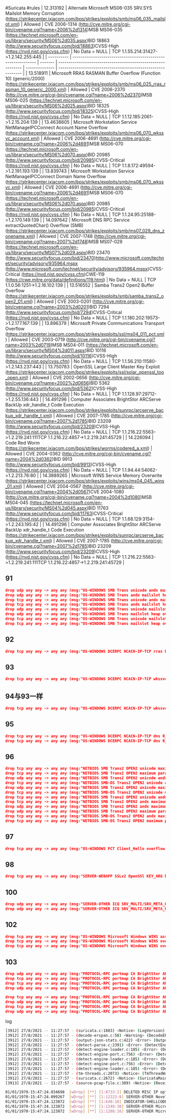 #Suricata  #rules
| 12.313192  | Alternate Microsoft MS06-035 SRV.SYS  Mailslot Memory Corruption  (https://strikecenter.ixiacom.com/bps/strikes/exploits/smb/ms06_035_mailslot.xml) | Allowed | CVE 2006-1314  (http://cve.mitre.org/cgi-bin/cvename.cgi?name=2006%2d1314)MSB MS06-035  (https://technet.microsoft.com/en-us/library/security/MS06%2d035.aspx)BID  18863 (http://www.securityfocus.com/bid/18863)CVSS-High  (https://nvd.nist.gov/cvss.cfm) | No Data = NULL | TCP 1.1.55.214:31427->1.2.142.255:445                        |
| ---------- | ------------------------------------------------------------ | ------- | ------------------------------------------------------------ | -------------- | ------------------------------------------------------------ |
| 13.518911  | Microsoft RRAS RASMAN Buffer Overflow (Function 10) (generic/2000)  (https://strikecenter.ixiacom.com/bps/strikes/exploits/smb/ms06_025_rras_rasman_10_generic_2000.xml) | Allowed | CVE 2006-2370  (http://cve.mitre.org/cgi-bin/cvename.cgi?name=2006%2d2370)MSB MS06-025  (https://technet.microsoft.com/en-us/library/security/MS06%2d025.aspx)BID  18325 (http://www.securityfocus.com/bid/18325)CVSS-High  (https://nvd.nist.gov/cvss.cfm) | No Data = NULL | TCP 1.1.12.185:2061->1.2.15.204:139                          |
| 13.4638605 | Microsoft Workstation Service NetManageIPCConnect Account Name Overflow  (https://strikecenter.ixiacom.com/bps/strikes/exploits/smb/ms06_070_wkssvc_account.xml) | Allowed | CVE 2006-4691  (http://cve.mitre.org/cgi-bin/cvename.cgi?name=2006%2d4691)MSB MS06-070  (https://technet.microsoft.com/en-us/library/security/MS06%2d070.aspx)BID  20985 (http://www.securityfocus.com/bid/20985)CVSS-Critical  (https://nvd.nist.gov/cvss.cfm) | No Data = NULL | TCP 1.1.8.172:49594->1.2.191.193:139                         |
| 13.839743  | Microsoft Workstation Service NetManageIPCConnect Domain Name Overflow  (https://strikecenter.ixiacom.com/bps/strikes/exploits/smb/ms06_070_wkssvc.xml) | Allowed | CVE 2006-4691  (http://cve.mitre.org/cgi-bin/cvename.cgi?name=2006%2d4691)MSB MS06-070  (https://technet.microsoft.com/en-us/library/security/MS06%2d070.aspx)BID  20985 (http://www.securityfocus.com/bid/20985)CVSS-Critical  (https://nvd.nist.gov/cvss.cfm) | No Data = NULL | TCP 1.1.24.95:25188->1.2.170.149:139                         |
| 14.097642  | Microsoft DNS RPC Service extractQuotedChar() Overflow (SMB)  (https://strikecenter.ixiacom.com/bps/strikes/exploits/smb/ms07_029_dns_zonename.xml) | Allowed | CVE 2007-1748  (http://cve.mitre.org/cgi-bin/cvename.cgi?name=2007%2d1748)MSB MS07-029  (https://technet.microsoft.com/en-us/library/security/MS07%2d029.aspx)BID  23470  (http://www.securityfocus.com/bid/23470)http://www.microsoft.com/technet/security/advisory/935964.mspx  (http://www.microsoft.com/technet/security/advisory/935964.mspx)CVSS-Critical  (https://nvd.nist.gov/cvss.cfm)CWE-119  (https://cwe.mitre.org/data/definitions/119.html) | No Data = NULL | TCP 1.1.0.56:1251->1.2.16.102:139                            |
| 13.516552  | Samba Trans2 Open2 Buffer Overflow  (https://strikecenter.ixiacom.com/bps/strikes/exploits/smb/samba_trans2_open2_01.xml) | Allowed | CVE 2003-0201  (http://cve.mitre.org/cgi-bin/cvename.cgi?name=2003%2d0201)BID 7294  (http://www.securityfocus.com/bid/7294)CVSS-Critical  (https://nvd.nist.gov/cvss.cfm) | No Data = NULL | TCP 1.1.180.202:19573->1.2.177.167:139                       |
| 13.896379  | Microsoft Private Communications Transport Overflow  (https://strikecenter.ixiacom.com/bps/strikes/exploits/ssl/ms04_011_pct.xml) | Allowed | CVE 2003-0719  (http://cve.mitre.org/cgi-bin/cvename.cgi?name=2003%2d0719)MSB MS04-011  (https://technet.microsoft.com/en-us/library/security/MS04%2d011.aspx)BID  10116 (http://www.securityfocus.com/bid/10116)CVSS-High  (https://nvd.nist.gov/cvss.cfm) | No Data = NULL | TCP 1.1.56.210:11580->1.2.143.237:443                        |
| 13.750783  | OpenSSL Large Client Master Key Exploit  (https://strikecenter.ixiacom.com/bps/strikes/exploits/ssl/solar_openssl_too_open.xml) | Allowed | CVE 2002-0656  (http://cve.mitre.org/cgi-bin/cvename.cgi?name=2002%2d0656)BID 5362  (http://www.securityfocus.com/bid/5362)CVSS-High  (https://nvd.nist.gov/cvss.cfm) | No Data = NULL | TCP 1.1.128.97:29712->1.2.55.136:443                         |
| 14.491296  | Computer Associates BrightStor ARCServe BackUp xdr_handle_t Code  Execution  (https://strikecenter.ixiacom.com/bps/strikes/exploits/sunrpc/arcserve_backup_xdr_handle_t.xml) | Allowed | CVE 2007-1785  (http://cve.mitre.org/cgi-bin/cvename.cgi?name=2007%2d1785)BID 23209  (http://www.securityfocus.com/bid/23209)CVSS-High  (https://nvd.nist.gov/cvss.cfm) | No Data = NULL | TCP 1.1.216.22:5563->1.2.219.241:111TCP  1.1.216.22:4857->1.2.219.241:45729 |
| 14.226094  | Code Red Worm  (https://strikecenter.ixiacom.com/bps/strikes/worms/codered_a.xml) | Allowed | CVE 2004-0362  (http://cve.mitre.org/cgi-bin/cvename.cgi?name=2004%2d0362)BID 9913  (http://www.securityfocus.com/bid/9913)CVSS-High  (https://nvd.nist.gov/cvss.cfm) | No Data = NULL | TCP 1.1.94.44:54062->1.2.213.76:80                           |
| 14.3889265 | Microsoft WINS Service Memory Overwrite  (https://strikecenter.ixiacom.com/bps/strikes/exploits/wins/ms04_045_wins_01.xml) | Allowed | CVE 2004-0567  (http://cve.mitre.org/cgi-bin/cvename.cgi?name=2004%2d0567)CVE 2004-1080  (http://cve.mitre.org/cgi-bin/cvename.cgi?name=2004%2d1080)MSB MS04-045  (https://technet.microsoft.com/en-us/library/security/MS04%2d045.aspx)BID  11763 (http://www.securityfocus.com/bid/11763)CVSS-Critical  (https://nvd.nist.gov/cvss.cfm) | No Data = NULL | TCP 1.1.68.129:3154->1.2.243.195:42                          |
| 14.491296  | Computer Associates BrightStor ARCServe BackUp xdr_handle_t Code  Execution  (https://strikecenter.ixiacom.com/bps/strikes/exploits/sunrpc/arcserve_backup_xdr_handle_t.xml) | Allowed | CVE 2007-1785  (http://cve.mitre.org/cgi-bin/cvename.cgi?name=2007%2d1785)BID 23209  (http://www.securityfocus.com/bid/23209)CVSS-High  (https://nvd.nist.gov/cvss.cfm) | No Data = NULL | TCP 1.1.216.22:5563->1.2.219.241:111TCP  1.1.216.22:4857->1.2.219.241:45729 |

## 91
```json
drop udp any any -> any any (msg:"OS-WINDOWS SMB Trans unicode andx mailslot heap overflow attempt"; content:"|11|"; depth:1; content:"|00|"; distance:13; content:"|00|"; distance:0; content:"|FF|SMB"; within:4; distance:3; pcre:"/^(\x75|\x2d|\x2f|\x73|\xa2|\x2e|\x24|\x74)/sR"; byte_test:1,&,128,6,relative; content:"%"; depth:1; offset:39; byte_jump:2,0,little,relative; content:"|03|"; within:1; distance:27; content:!"|00 00|"; within:50; distance:9; reference:bugtraq,18864; reference:cve,2006-1314; reference:cve,2006-3942; reference:url,technet.microsoft.com/en-us/security/bulletin/MS06-035; reference:url,technet.microsoft.com/en-us/security/bulletin/MS06-063; classtype:protocol-command-decode; sid:7042; rev:13;)
drop udp any any -> any any (msg:"OS-WINDOWS SMB Trans andx mailslot heap overflow attempt"; content:"|11|"; depth:1; content:"|00|"; distance:13; content:"|00|"; distance:0; content:"|FF|SMB"; within:4; distance:3; pcre:"/^(\x75|\x2d|\x2f|\x73|\xa2|\x2e|\x24|\x74)/sR"; byte_test:1,!&,128,6,relative; content:"%"; depth:1; offset:39; byte_jump:2,0,little,relative; content:"|03|"; within:1; distance:27; content:"|01 00 00 00|"; within:4; distance:1; content:!"|00|"; within:25; distance:4; metadata:service netbios-ssn; reference:bugtraq,18864; reference:cve,2006-1314; reference:cve,2006-3942; reference:url,technet.microsoft.com/en-us/security/bulletin/MS06-035; reference:url,technet.microsoft.com/en-us/security/bulletin/MS06-063; classtype:protocol-command-decode; sid:7041; rev:12;)
drop tcp any any -> any any (msg:"OS-WINDOWS SMB Trans unicode andx mailslot heap overflow attempt"; flow:to_server,established; content:"|00|"; depth:1; content:"|FF|SMB"; within:4; distance:3; pcre:"/^(\x75|\x2d|\x2f|\x73|\xa2|\x2e|\x24|\x74)/sR"; byte_test:1,&,128,6,relative; content:"%"; depth:1; offset:39; byte_jump:2,0,little,relative; content:"|03|"; within:1; distance:27; content:!"|00 00|"; within:50; distance:9; metadata:service netbios-ssn; reference:bugtraq,18864; reference:cve,2006-1314; reference:cve,2006-3942; reference:url,technet.microsoft.com/en-us/security/bulletin/MS06-035; reference:url,technet.microsoft.com/en-us/security/bulletin/MS06-063; classtype:protocol-command-decode; sid:7040; rev:15;)
drop tcp any any -> any any (msg:"OS-WINDOWS SMB Trans andx mailslot heap overflow attempt"; flow:to_server,established; content:"|00|"; depth:1; content:"|FF|SMB"; within:4; distance:3; pcre:"/^(\x75|\x2d|\x2f|\x73|\xa2|\x2e|\x24|\x74)/sR"; byte_test:1,!&,128,6,relative; content:"%"; depth:1; offset:39; byte_jump:2,0,little,relative; content:"|03|"; within:1; distance:27; content:"|01 00 00 00|"; within:4; distance:1; content:!"|00|"; within:25; distance:4; metadata:service netbios-ssn; reference:bugtraq,18864; reference:cve,2006-1314; reference:cve,2006-3942; reference:url,technet.microsoft.com/en-us/security/bulletin/MS06-035; reference:url,technet.microsoft.com/en-us/security/bulletin/MS06-063; classtype:protocol-command-decode; sid:7039; rev:14;)
drop udp any any -> any any (msg:"OS-WINDOWS SMB Trans unicode mailslot heap overflow attempt"; content:"|11|"; depth:1; content:"|00|"; distance:13; content:"|00|"; distance:0; content:"|FF|SMB%"; within:5; distance:3; byte_test:1,&,128,6,relative; pcre:"/^.{27}/sR"; content:"|03|"; within:1; distance:27; content:!"|00 00|"; within:50; distance:9; reference:bugtraq,18864; reference:cve,2006-1314; reference:cve,2006-3942; reference:url,technet.microsoft.com/en-us/security/bulletin/MS06-035; reference:url,technet.microsoft.com/en-us/security/bulletin/MS06-063; classtype:protocol-command-decode; sid:7038; rev:12;)
drop udp any any -> any any (msg:"OS-WINDOWS SMB Trans mailslot heap overflow attempt"; content:"|11|"; depth:1; content:"|00|"; distance:13; content:"|00|"; distance:0; content:"|FF|SMB%"; within:5; distance:3; byte_test:1,!&,128,6,relative; pcre:"/^.{27}/sR"; content:"|03|"; within:1; distance:27; content:"|01 00 00 00|"; within:4; distance:1; content:!"|00|"; within:25; distance:4; reference:bugtraq,18864; reference:cve,2006-1314; reference:cve,2006-3942; reference:url,technet.microsoft.com/en-us/security/bulletin/MS06-035; reference:url,technet.microsoft.com/en-us/security/bulletin/MS06-063; classtype:protocol-command-decode; sid:7037; rev:11;)
drop tcp any any -> any any (msg:"OS-WINDOWS SMB Trans unicode mailslot heap overflow attempt"; flow:to_server,established; content:"|00|"; depth:1; content:"|FF|SMB%"; within:5; distance:3; byte_test:1,&,128,6,relative; pcre:"/^.{27}/sR"; content:"|03|"; within:1; distance:27; content:!"|00 00|"; within:50; distance:9; metadata:service netbios-ssn; reference:bugtraq,18864; reference:cve,2006-1314; reference:cve,2006-3942; reference:url,technet.microsoft.com/en-us/security/bulletin/MS06-035; reference:url,technet.microsoft.com/en-us/security/bulletin/MS06-063; classtype:protocol-command-decode; sid:7036; rev:15;)
drop tcp any any -> any any (msg:"OS-WINDOWS SMB Trans mailslot heap overflow attempt"; flow:to_server,established; content:"|00|"; depth:1; content:"|FF|SMB%"; within:5; distance:3; byte_test:1,!&,128,6,relative; pcre:"/^.{27}/sR"; content:"|03|"; within:1; distance:27; content:"|01 00 00 00|"; within:4; distance:1; content:!"|00|"; within:25; distance:4; metadata:service netbios-ssn; reference:bugtraq,18864; reference:cve,2006-1314; reference:cve,2006-3942; reference:url,technet.microsoft.com/en-us/security/bulletin/MS06-035; reference:url,technet.microsoft.com/en-us/security/bulletin/MS06-063; classtype:protocol-command-decode; sid:7035; rev:12;)
```

## 92
```json
drop tcp any any -> any any (msg:"OS-WINDOWS DCERPC NCACN-IP-TCP rras RasRpcSubmitRequest overflow attempt"; flow:to_server,established; dce_iface:20610036-fa22-11cf-9823-00a0c911e5df; dce_opnum:10,12; dce_stub_data; byte_test:4,>,2532,4,dce; metadata:policy max-detect-ips drop, service netbios-ssn; reference:bugtraq,18325; reference:cve,2006-2370; reference:url,technet.microsoft.com/en-us/security/bulletin/MS06-025; classtype:attempted-admin; sid:6584; rev:19;)
```

## 93
```json
drop tcp any any -> any any (msg:"OS-WINDOWS DCERPC NCACN-IP-TCP wkssvc NetrJoinDomain2 overflow attempt"; flow:to_server,established; dce_iface:6bffd098-a112-3610-9833-46c3f87e345a; dce_opnum:22; dce_stub_data; pcre:"/^.{4}(\x00\x00\x00\x00|.{12})/s"; content:"|5C 00|"; distance:12; content:!"|00 00|"; within:256; metadata:policy max-detect-ips drop, service netbios-ssn; reference:cve,2006-4691; reference:nessus,11921; reference:url,technet.microsoft.com/en-us/security/bulletin/MS06-070; classtype:attempted-admin; sid:9027; rev:18;)
```

## 94与93一样
```json
drop tcp any any -> any any (msg:"OS-WINDOWS DCERPC NCACN-IP-TCP wkssvc NetrJoinDomain2 overflow attempt"; flow:to_server,established; dce_iface:6bffd098-a112-3610-9833-46c3f87e345a; dce_opnum:22; dce_stub_data; pcre:"/^.{4}(\x00\x00\x00\x00|.{12})/s"; content:"|5C 00|"; distance:12; content:!"|00 00|"; within:256; metadata:policy max-detect-ips drop, service netbios-ssn; reference:cve,2006-4691; reference:nessus,11921; reference:url,technet.microsoft.com/en-us/security/bulletin/MS06-070; classtype:attempted-admin; sid:9027; rev:18;)
```

## 95
```json
drop tcp any any -> any any (msg:"OS-WINDOWS DCERPC NCACN-IP-TCP dns R_DnssrvEnumRecords overflow attempt"; flow:to_server,established; dce_iface:50ABC2A4-574D-40B3-9D66-EE4FD5FBA076; dce_opnum:1,3; dce_stub_data; pcre:"/^(\x00\x00\x00\x00|.{4}(\x00\x00\x00\x00|.{12}))/s"; byte_jump:4,-4,multiplier 2,relative,align,dce; byte_test:4,>,256,4,relative,dce; metadata:policy max-detect-ips drop, service dcerpc; reference:bugtraq,23470; reference:cve,2007-1748; reference:url,technet.microsoft.com/en-us/security/bulletin/MS07-029; classtype:attempted-admin; sid:10900; rev:17;)
drop tcp any any -> any any (msg:"OS-WINDOWS DCERPC NCACN-IP-TCP dns R_DnssrvUpdateRecord2 overflow attempt"; flow:to_server,established; dce_iface:50ABC2A4-574D-40B3-9D66-EE4FD5FBA076; dce_opnum:7; dce_stub_data; pcre:"/^.{8}(\x00\x00\x00\x00|.{4}(\x00\x00\x00\x00|.{12}))/s"; byte_jump:4,-4,multiplier 2,relative,align,dce; content:!"|00 00 00 00|"; within:4; byte_test:4,>,256,4,relative,dce; metadata:service netbios-ssn; reference:bugtraq,23470; reference:cve,2007-1748; reference:url,technet.microsoft.com/en-us/security/bulletin/MS07-029; classtype:attempted-admin; sid:10603; rev:15;)
```

## 96
```json
drop tcp any any -> any any (msg:"NETBIOS SMB Trans2 OPEN2 unicode maximum param count overflow attempt"; flow:established,to_server; content:"|00|"; depth:1; content:"|FF|SMB2"; within:5; distance:3; byte_test:1,&,128,6,relative; pcre:"/^.{27}/sR"; content:"|00 00|"; within:2; distance:29; byte_test:2,>,1024,-12,relative,little; metadata:ruleset community; reference:cve,2003-0201; classtype:protocol-command-decode; sid:2103; rev:16;)
drop tcp any any -> any any (msg:"NETBIOS SMB Trans2 OPEN2 maximum param count overflow attempt"; flow:established,to_server; content:"|00|"; depth:1; content:"|FF|SMB2"; within:5; distance:3; byte_test:1,!&,128,6,relative; pcre:"/^.{27}/sR"; content:"|00 00|"; within:2; distance:29; byte_test:2,>,1024,-12,relative,little; reference:cve,2003-0201; classtype:protocol-command-decode; sid:11945; rev:3;)
drop udp any any -> any any (msg:"NETBIOS SMB Trans2 OPEN2 unicode andx maximum param count overflow attempt"; content:"|11|"; depth:1; content:"|00|"; distance:13; content:"|00|"; distance:0; content:"|FF|SMB"; within:4; distance:3; pcre:"/^(\x75|\x2d|\x2f|\x73|\xa2|\x2e|\x24|\x74)/sR"; byte_test:1,&,128,6,relative; content:"2"; depth:1; offset:39; byte_jump:2,0,little,relative; content:"|00 00|"; within:2; distance:29; byte_test:2,>,1024,-12,relative,little; reference:cve,2003-0201; classtype:protocol-command-decode; sid:11964; rev:3;)
drop tcp any any -> any any (msg:"NETBIOS SMB-DS Trans2 OPEN2 unicode andx maximum param count overflow attempt"; flow:established,to_server; content:"|00|"; depth:1; content:"|FF|SMB"; within:4; distance:3; pcre:"/^(\x75|\x2d|\x2f|\x73|\xa2|\x2e|\x24|\x74)/sR"; byte_test:1,&,128,6,relative; content:"2"; depth:1; offset:39; byte_jump:2,0,little,relative; content:"|00 00|"; within:2; distance:29; byte_test:2,>,1024,-12,relative,little; metadata:service netbios-ssn; reference:cve,2003-0201; classtype:protocol-command-decode; sid:11962; rev:4;)
drop udp any any -> any any (msg:"NETBIOS SMB Trans2 OPEN2 unicode maximum param count overflow attempt"; content:"|11|"; depth:1; content:"|00|"; distance:13; content:"|00|"; distance:0; content:"|FF|SMB2"; within:5; distance:3; byte_test:1,&,128,6,relative; pcre:"/^.{27}/sR"; content:"|00 00|"; within:2; distance:29; byte_test:2,>,1024,-12,relative,little; reference:cve,2003-0201; classtype:protocol-command-decode; sid:11958; rev:3;)
drop tcp any any -> any any (msg:"NETBIOS SMB-DS Trans2 OPEN2 unicode maximum param count overflow attempt"; flow:established,to_server; content:"|00|"; depth:1; content:"|FF|SMB2"; within:5; distance:3; byte_test:1,&,128,6,relative; pcre:"/^.{27}/sR"; content:"|00 00|"; within:2; distance:29; byte_test:2,>,1024,-12,relative,little; metadata:service netbios-ssn; reference:cve,2003-0201; classtype:protocol-command-decode; sid:11956; rev:4;)
drop tcp any any -> any any (msg:"NETBIOS SMB Trans2 OPEN2 unicode andx maximum param count overflow attempt"; flow:established,to_server; content:"|00|"; depth:1; content:"|FF|SMB"; within:4; distance:3; pcre:"/^(\x75|\x2d|\x2f|\x73|\xa2|\x2e|\x24|\x74)/sR"; byte_test:1,&,128,6,relative; content:"2"; depth:1; offset:39; byte_jump:2,0,little,relative; content:"|00 00|"; within:2; distance:29; byte_test:2,>,1024,-12,relative,little; reference:cve,2003-0201; classtype:protocol-command-decode; sid:11960; rev:3;)
drop tcp any any -> any any (msg:"NETBIOS SMB Trans2 OPEN2 andx maximum param count overflow attempt"; flow:established,to_server; content:"|00|"; depth:1; content:"|FF|SMB"; within:4; distance:3; pcre:"/^(\x75|\x2d|\x2f|\x73|\xa2|\x2e|\x24|\x74)/sR"; byte_test:1,!&,128,6,relative; content:"2"; depth:1; offset:39; byte_jump:2,0,little,relative; content:"|00 00|"; within:2; distance:29; byte_test:2,>,1024,-12,relative,little; reference:cve,2003-0201; classtype:protocol-command-decode; sid:11959; rev:3;)
drop udp any any -> any any (msg:"NETBIOS SMB Trans2 OPEN2 andx maximum param count overflow attempt"; content:"|11|"; depth:1; content:"|00|"; distance:13; content:"|00|"; distance:0; content:"|FF|SMB"; within:4; distance:3; pcre:"/^(\x75|\x2d|\x2f|\x73|\xa2|\x2e|\x24|\x74)/sR"; byte_test:1,!&,128,6,relative; content:"2"; depth:1; offset:39; byte_jump:2,0,little,relative; content:"|00 00|"; within:2; distance:29; byte_test:2,>,1024,-12,relative,little; reference:cve,2003-0201; classtype:protocol-command-decode; sid:11963; rev:3;)
drop udp any any -> any any (msg:"NETBIOS SMB Trans2 OPEN2 maximum param count overflow attempt"; content:"|11|"; depth:1; content:"|00|"; distance:13; content:"|00|"; distance:0; content:"|FF|SMB2"; within:5; distance:3; byte_test:1,!&,128,6,relative; pcre:"/^.{27}/sR"; content:"|00 00|"; within:2; distance:29; byte_test:2,>,1024,-12,relative,little; reference:cve,2003-0201; classtype:protocol-command-decode; sid:11957; rev:3;)
drop tcp any any -> any any (msg:"NETBIOS SMB-DS Trans2 OPEN2 andx maximum param count overflow attempt"; flow:established,to_server; content:"|00|"; depth:1; content:"|FF|SMB"; within:4; distance:3; pcre:"/^(\x75|\x2d|\x2f|\x73|\xa2|\x2e|\x24|\x74)/sR"; byte_test:1,!&,128,6,relative; content:"2"; depth:1; offset:39; byte_jump:2,0,little,relative; content:"|00 00|"; within:2; distance:29; byte_test:2,>,1024,-12,relative,little; metadata:service netbios-ssn; reference:cve,2003-0201; classtype:protocol-command-decode; sid:11961; rev:4;)
drop tcp any any -> any any (msg:"NETBIOS SMB-DS Trans2 OPEN2 maximum param count overflow attempt"; flow:established,to_server; content:"|00|"; depth:1; content:"|FF|SMB2"; within:5; distance:3; byte_test:1,!&,128,6,relative; pcre:"/^.{27}/sR"; content:"|00 00|"; within:2; distance:29; byte_test:2,>,1024,-12,relative,little; metadata:service netbios-ssn; reference:cve,2003-0201; classtype:protocol-command-decode; sid:11955; rev:4;)
```

## 97
```json
drop tcp any any -> any any (msg:"OS-WINDOWS PCT Client_Hello overflow attempt"; flow:to_server,established; content:"|01 02 BD 00 01 00 01 00 16 8F|"; depth:10; offset:2; byte_test:2,>,32768,0,relative; metadata:service smtp, service ssl; reference:bugtraq,10116; reference:cve,2003-0719; reference:nessus,12205; reference:url,technet.microsoft.com/en-us/security/bulletin/MS04-011; classtype:attempted-admin; sid:24401; rev:2;)
```

## 98
```json
drop tcp any any -> any any (msg:"SERVER-WEBAPP SSLv2 OpenSSl KEY_ARG buffer overflow attempt"; flow:to_server,established; ssl_version:sslv2; ssl_state:client_keyx; content:"|02|"; depth:1; offset:2; byte_test:2,>,8,7,relative; metadata:service ssl; reference:bugtraq,5362; reference:cve,2002-0656; classtype:misc-attack; sid:10997; rev:8;)
```

## 100
```json
drop udp any any -> any any (msg:"SERVER-OTHER ICQ SRV_MULTI/SRV_META_USER overflow attempt"; flow:to_server; content:"|05 00|"; depth:2; content:"|12 02|"; within:2; distance:5; byte_test:1,>,1,12,relative; content:"|05 00|"; content:"n|00|"; within:2; distance:5; content:"|05 00|"; content:"|DE 03|"; within:2; distance:5; byte_test:2,>,512,-11,relative,little; reference:cve,2004-0362; reference:url,www.eeye.com/html/Research/Advisories/AD20040318.html; classtype:misc-attack; sid:15967; rev:4;)
drop udp any any -> any any (msg:"SERVER-OTHER ICQ SRV_MULTI/SRV_META_USER overflow attempt - ISS Witty Worm"; flow:to_server; content:"|05 00|"; depth:2; content:"|12 02|"; within:2; distance:5; byte_test:1,>,1,12,relative; content:"|05 00|"; content:"n|00|"; within:2; distance:5; content:"|05 00|"; content:"|DE 03|"; within:2; distance:5; byte_test:2,>,512,-11,relative,little; metadata:ruleset community; reference:cve,2004-0362; reference:url,www.eeye.com/html/Research/Advisories/AD20040318.html; classtype:misc-attack; sid:2446; rev:15;)
```

## 102
```json
drop tcp any any -> any any (msg:"OS-WINDOWS Microsoft Windows WINS association context validation overflow attempt"; flow:to_server,established; byte_test:1,&,64,6; byte_test:1,&,32,6; byte_test:1,&,16,6; byte_test:1,&,8,6; content:"|00 E4 FF 58|"; depth:4; offset:16; metadata:service wins; reference:bugtraq,11763; reference:cve,2004-0567; reference:cve,2004-1080; reference:url,technet.microsoft.com/en-us/security/bulletin/MS04-045; reference:url,www.immunitysec.com/downloads/instantanea.pdf; classtype:misc-attack; sid:18320; rev:5;)
drop tcp any any -> any any (msg:"OS-WINDOWS Microsoft Windows WINS overflow attempt"; flow:to_server,established; byte_test:1,&,64,6; byte_test:1,&,32,6; byte_test:1,&,16,6; byte_test:1,&,8,6; isdataat:24; content:!"|00 00 00 02|"; depth:4; offset:12; content:"|00 00 00 06|"; within:4; distance:16; byte_test:4,>,276,0,relative; metadata:service wins; reference:bugtraq,11922; reference:cve,2004-0567; reference:cve,2004-1080; reference:url,technet.microsoft.com/en-us/security/bulletin/MS04-045; classtype:misc-attack; sid:11684; rev:7;)
drop tcp any any -> any any (msg:"OS-WINDOWS Microsoft Windows WINS overflow attempt"; flow:to_server,established; byte_test:1,&,64,6; byte_test:1,&,32,6; byte_test:1,&,16,6; byte_test:1,&,8,6; pcre:!"/^.{8}(\x05\x37(\x1E[\x90-\xFF]|[\x1F-\x2F].|\x30[\x00-\x70])|\x00\x00\x00[\x00-\x65]|\x02\x68\x05\xC0)/s"; metadata:ruleset community, service wins; reference:bugtraq,11763; reference:cve,2004-0567; reference:cve,2004-1080; reference:url,technet.microsoft.com/en-us/security/bulletin/MS04-045; reference:url,www.immunitysec.com/downloads/instantanea.pdf; classtype:misc-attack; sid:3017; rev:16;)
```

## 103
```json
drop udp any any -> any any (msg:"PROTOCOL-RPC portmap CA BrightStor ARCserve udp procedure 191 attempt"; flow:to_server; content:"|00 06 09|~"; depth:4; offset:12; content:"|00 00 00 BF|"; within:4; distance:4; byte_jump:4,4,relative,align; byte_jump:4,4,relative,align; reference:bugtraq,23209; reference:cve,2007-1785; classtype:rpc-portmap-decode; sid:10485; rev:8;)
drop tcp any any -> any any (msg:"PROTOCOL-RPC portmap CA BrightStor ARCserve tcp request"; flow:to_server,established; content:"|00 01 86 A0|"; depth:4; offset:16; content:"|00 00 00 03|"; within:4; distance:4; byte_jump:4,4,relative,align; byte_jump:4,4,relative,align; content:"|00 06 09|~"; within:4; content:"|00 00 00 00|"; depth:4; offset:8; metadata:policy max-detect-ips drop, service sunrpc; reference:bugtraq,23209; reference:cve,2007-1785; classtype:rpc-portmap-decode; sid:10482; rev:12;)
drop tcp any any -> any any (msg:"PROTOCOL-RPC portmap CA BrightStor ARCserve tcp procedure 191 attempt"; flow:to_server,established; content:"|00 06 09|~"; depth:4; offset:16; content:"|00 00 00 BF|"; within:4; distance:4; byte_jump:4,4,relative,align; byte_jump:4,4,relative,align; reference:bugtraq,23209; reference:cve,2007-1785; classtype:rpc-portmap-decode; sid:10484; rev:7;)
drop udp any any -> any any (msg:"PROTOCOL-RPC portmap CA BrightStor ARCserve udp request"; flow:to_server; content:"|00 01 86 A0|"; depth:4; offset:12; content:"|00 00 00 03|"; within:4; distance:4; byte_jump:4,4,relative,align; byte_jump:4,4,relative,align; content:"|00 06 09|~"; within:4; content:"|00 00 00 00|"; depth:4; offset:4; metadata:service sunrpc; reference:bugtraq,23209; reference:cve,2007-1785; classtype:rpc-portmap-decode; sid:10483; rev:8;)

drop tcp any any -> any any (msg:"PROTOCOL-RPC portmap CA BrightStor ARCserve tcp procedure 232 attempt"; flow:to_server,established; content:"|00 06 09|~"; depth:4; offset:16; content:"|00 00 00 E8|"; within:4; distance:4; byte_jump:4,4,relative,align; byte_jump:4,4,relative,align; reference:bugtraq,23209; reference:cve,2007-1785; classtype:rpc-portmap-decode; sid:13716; rev:6;)
drop udp any any -> any any (msg:"PROTOCOL-RPC portmap CA BrightStor ARCserve udp procedure 232 attempt"; content:"|00 06 09|~"; depth:4; offset:12; content:"|00 00 00 E8|"; within:4; distance:4; byte_jump:4,4,relative,align; byte_jump:4,4,relative,align; reference:bugtraq,23209; reference:cve,2007-1785; classtype:rpc-portmap-decode; sid:13717; rev:5;)
drop tcp any any -> any any (msg:"PROTOCOL-RPC portmap CA BrightStor ARCserve tcp procedure 234 attempt"; flow:to_server,established; content:"|00 06 09|~"; depth:4; offset:16; content:"|00 00 00 EA|"; within:4; distance:4; byte_jump:4,4,relative,align; byte_jump:4,4,relative,align; reference:bugtraq,23209; reference:cve,2007-1785; classtype:rpc-portmap-decode; sid:13805; rev:5;)
drop udp any any -> any any (msg:"PROTOCOL-RPC portmap CA BrightStor ARCserve udp procedure 234 attempt"; flow:to_server; content:"|00 06 09|~"; depth:4; offset:12; content:"|00 00 00 EA|"; within:4; distance:4; byte_jump:4,4,relative,align; byte_jump:4,4,relative,align; reference:bugtraq,23209; reference:cve,2007-1785; classtype:rpc-portmap-decode; sid:13806; rev:5;)
```



log
```bash
[3912] 27/8/2021 -- 11:27:57 - (suricata.c:1083) <Notice> (LogVersion) -- This is Suricata version 7.0.0-dev (300b678f3 2021-07-28) running in USER mode
[3912] 27/8/2021 -- 11:27:57 - (decode-erspan.c:58) <Warning> (DecodeERSPANConfig) -- [ERRCODE: SC_WARN_ERSPAN_CONFIG(329)] - ERSPAN Type I is no longer configurable and it is always enabled; ignoring configuration setting.
[3912] 27/8/2021 -- 11:27:57 - (output-json-stats.c:422) <Error> (OutputStatsLogInitSub) -- [ERRCODE: SC_ERR_JSON_STATS_LOG_NEGATED(273)] - Cannot disable both totals and threads in stats logging
[3912] 27/8/2021 -- 11:27:57 - (detect-parse.c:2391) <Error> (DetectEngineAppendSig) -- [ERRCODE: SC_ERR_DUPLICATE_SIG(176)] - Duplicate signature "drop tcp any any -> any any (msg:"OS-WINDOWS DCERPC NCACN-IP-TCP wkssvc NetrJoinDomain2 overflow attempt"; flow:to_server,established; dce_iface:6bffd098-a112-3610-9833-46c3f87e345a; dce_opnum:22; dce_stub_data; pcre:"/^.{4}(\x00\x00\x00\x00|.{12})/s"; content:"|5C 00|"; distance:12; content:!"|00 00|"; within:256; metadata:policy max-detect-ips drop, service netbios-ssn; reference:cve,2006-4691; reference:nessus,11921; reference:url,technet.microsoft.com/en-us/security/bulletin/MS06-070; classtype:attempted-admin; sid:9027; rev:18;)"
[3912] 27/8/2021 -- 11:27:57 - (detect-engine-loader.c:185) <Error> (DetectLoadSigFile) -- [ERRCODE: SC_ERR_INVALID_SIGNATURE(39)] - error parsing signature "drop tcp any any -> any any (msg:"OS-WINDOWS DCERPC NCACN-IP-TCP wkssvc NetrJoinDomain2 overflow attempt"; flow:to_server,established; dce_iface:6bffd098-a112-3610-9833-46c3f87e345a; dce_opnum:22; dce_stub_data; pcre:"/^.{4}(\x00\x00\x00\x00|.{12})/s"; content:"|5C 00|"; distance:12; content:!"|00 00|"; within:256; metadata:policy max-detect-ips drop, service netbios-ssn; reference:cve,2006-4691; reference:nessus,11921; reference:url,technet.microsoft.com/en-us/security/bulletin/MS06-070; classtype:attempted-admin; sid:9027; rev:18;)" from file /var/lib/suricata/rules/leex-v2.rules at line 14
[3912] 27/8/2021 -- 11:27:57 - (detect-engine-port.c:756) <Error> (DetectPortParseInsertString) -- [ERRCODE: SC_ERR_INVALID_ARGUMENT(13)] -  failed to parse port "any:"
[3912] 27/8/2021 -- 11:27:57 - (detect-engine-loader.c:185) <Error> (DetectLoadSigFile) -- [ERRCODE: SC_ERR_INVALID_SIGNATURE(39)] - error parsing signature "drop udp any any -> any any: (msg:"PROTOCOL-RPC portmap CA BrightStor ARCserve udp procedure 191 attempt"; flow:to_server; content:"|00 06 09|~"; depth:4; offset:12; content:"|00 00 00 BF|"; within:4; distance:4; byte_jump:4,4,relative,align; byte_jump:4,4,relative,align; reference:bugtraq,23209; reference:cve,2007-1785; classtype:rpc-portmap-decode; sid:10485; rev:8;)" from file /var/lib/suricata/rules/leex-v2.rules at line 43
[3912] 27/8/2021 -- 11:27:57 - (detect-engine-port.c:756) <Error> (DetectPortParseInsertString) -- [ERRCODE: SC_ERR_INVALID_ARGUMENT(13)] -  failed to parse port "any:"
[3912] 27/8/2021 -- 11:27:57 - (detect-engine-loader.c:185) <Error> (DetectLoadSigFile) -- [ERRCODE: SC_ERR_INVALID_SIGNATURE(39)] - error parsing signature "drop udp any any -> any any: (msg:"PROTOCOL-RPC portmap CA BrightStor ARCserve udp procedure 234 attempt"; flow:to_server; content:"|00 06 09|~"; depth:4; offset:12; content:"|00 00 00 EA|"; within:4; distance:4; byte_jump:4,4,relative,align; byte_jump:4,4,relative,align; reference:bugtraq,23209; reference:cve,2007-1785; classtype:rpc-portmap-decode; sid:13806; rev:5;)" from file /var/lib/suricata/rules/leex-v2.rules at line 50
[3912] 27/8/2021 -- 11:27:57 - (tm-threads.c:2073) <Notice> (TmThreadWaitOnThreadInit) -- Threads created -> RX: 1 W: 1 FM: 1 FR: 1   Engine started.
[3912] 27/8/2021 -- 11:27:57 - (suricata.c:2672) <Notice> (SuricataMainLoop) -- Signal Received.  Stopping engine.
[3913] 27/8/2021 -- 11:27:57 - (source-pcap-file.c:389) <Notice> (ReceivePcapFileThreadExitStats) -- Pcap-file module read 1 files, 7262 packets, 5871449 bytes
```

```bash
01/01/1970-15:47:24.034698  [wDrop] [**] [1:8733:2] DELETED MISC IP option SATID stream_id set [**] [Classification: Potentially Bad Traffic] [Priority: 2] {IGMP} 1.1.168.16:0 -> 1.2.171.68:0
01/01/1970-15:47:24.099267  [wDrop] [**] [1:12223:8] SERVER-OTHER Novell WebAdmin long user name [**] [Classification: Attempted Administrator Privilege Gain] [Priority: 1] {TCP} 1.1.170.136:33830 -> 1.2.34.16:89
01/01/1970-15:47:24.123872  [wDrop] [**] [1:648:18] INDICATOR-SHELLCODE x86 NOOP [**] [Classification: Executable code was detected] [Priority: 1] {TCP} 1.1.248.81:22935 -> 1.2.79.105:80
01/01/1970-15:47:24.123872  [wDrop] [**] [1:1248:30] SERVER-OTHER Microsoft Frontpage rad fp30reg.dll access [**] [Classification: access to a potentially vulnerable web application] [Priority: 2] {TCP} 1.1.248.81:22935 -> 1.2.79.105:80
01/01/1970-15:47:24.123872  [wDrop] [**] [1:1288:16] SERVER-OTHER Microsoft Frontpage /_vti_bin/ access [**] [Classification: access to a potentially vulnerable web application] [Priority: 2] {TCP} 1.1.248.81:22935 -> 1.2.79.105:80
```
